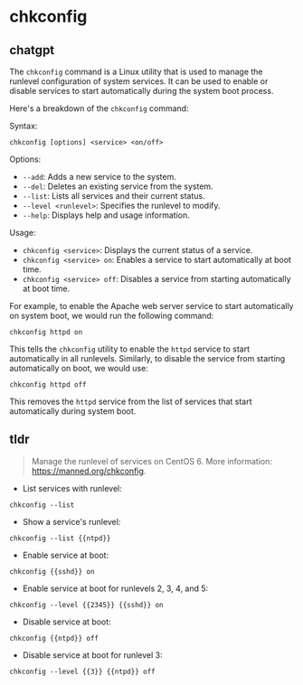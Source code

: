 # chkconfig 
## chatgpt 
The `chkconfig` command is a Linux utility that is used to manage the runlevel configuration of system services. It can be used to enable or disable services to start automatically during the system boot process.

Here's a breakdown of the `chkconfig` command:

Syntax:
```
chkconfig [options] <service> <on/off>
```

Options:
- `--add`: Adds a new service to the system.
- `--del`: Deletes an existing service from the system.
- `--list`: Lists all services and their current status.
- `--level <runlevel>`: Specifies the runlevel to modify.
- `--help`: Displays help and usage information.

Usage:
- `chkconfig <service>`: Displays the current status of a service.
- `chkconfig <service> on`: Enables a service to start automatically at boot time.
- `chkconfig <service> off`: Disables a service from starting automatically at boot time.

For example, to enable the Apache web server service to start automatically on system boot, we would run the following command:
```
chkconfig httpd on
```

This tells the `chkconfig` utility to enable the `httpd` service to start automatically in all runlevels. Similarly, to disable the service from starting automatically on boot, we would use:
```
chkconfig httpd off
```

This removes the `httpd` service from the list of services that start automatically during system boot. 

## tldr 
 
> Manage the runlevel of services on CentOS 6.
> More information: <https://manned.org/chkconfig>.

- List services with runlevel:

`chkconfig --list`

- Show a service's runlevel:

`chkconfig --list {{ntpd}}`

- Enable service at boot:

`chkconfig {{sshd}} on`

- Enable service at boot for runlevels 2, 3, 4, and 5:

`chkconfig --level {{2345}} {{sshd}} on`

- Disable service at boot:

`chkconfig {{ntpd}} off`

- Disable service at boot for runlevel 3:

`chkconfig --level {{3}} {{ntpd}} off`
